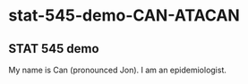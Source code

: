 # stat-545-demo-CAN-ATACAN
## STAT 545 demo
My name is Can (pronounced Jon). I am an epidemiologist.
